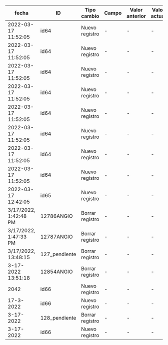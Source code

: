 | fecha | ID | Tipo cambio | Campo | Valor anterior | Valor actual | Usuario | 
| -- | -- | -- | -- | -- | -- | -- |
| 2022-03-17 11:52:05 | id64 | Nuevo registro | - | - | - | vivian |
| 2022-03-17 11:52:05 | id64 | Nuevo registro | - | - | - | vivian |
| 2022-03-17 11:52:05 | id64 | Nuevo registro | - | - | - | vivian |
| 2022-03-17 11:52:05 | id64 | Nuevo registro | - | - | - | vivian |
| 2022-03-17 11:52:05 | id64 | Nuevo registro | - | - | - | vivian |
| 2022-03-17 11:52:05 | id64 | Nuevo registro | - | - | - | vivian |
| 2022-03-17 11:52:05 | id64 | Nuevo registro | - | - | - | vivian |
| 2022-03-17 11:52:05 | id64 | Nuevo registro | - | - | - | vivian |
| 2022-03-17 12:42:05 | id65 | Nuevo registro | - | - | - | vivian |
| 3/17/2022, 1:42:48 PM | 12786ANGIO | Borrar registro | - | - | - | vivian | 
| 3/17/2022, 1:47:33 PM | 12787ANGIO | Borrar registro | - | - | - | vivian | 
| 3/17/2022, 13:48:15 | 127_pendiente | Borrar registro | - | - | - | vivian | 
| 3-17-2022 13:51:18 | 12854ANGIO | Borrar registro | - | - | - | vivian | 
| 2042 | id66 | Nuevo registro | - | - | - | vivian |
| 17-3-2022 | id66 | Nuevo registro | - | - | - | vivian |
| 3-17-2022 | 128_pendiente | Borrar registro | - | - | - | vivian | 
| 3-17-2022 | id66 | Nuevo registro | - | - | - | vivian |
